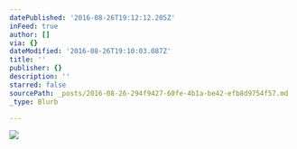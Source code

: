 ```yaml
---
datePublished: '2016-08-26T19:12:12.205Z'
inFeed: true
author: []
via: {}
dateModified: '2016-08-26T19:10:03.087Z'
title: ''
publisher: {}
description: ''
starred: false
sourcePath: _posts/2016-08-26-294f9427-60fe-4b1a-be42-efb8d9754f57.md
_type: Blurb

---
```

![](https://the-grid-user-content.s3-us-west-2.amazonaws.com/e8ddb9fd-6115-4744-952b-3be93be6ccf6.jpg)
